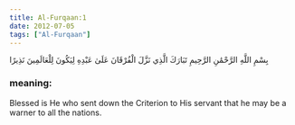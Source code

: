 ```yaml
---
title: Al-Furqaan:1
date: 2012-07-05
tags: ["Al-Furqaan"]
---
```

بِسْمِ اللَّهِ الرَّحْمَٰنِ الرَّحِيمِ تَبَارَكَ الَّذِي نَزَّلَ الْفُرْقَانَ عَلَىٰ عَبْدِهِ لِيَكُونَ لِلْعَالَمِينَ نَذِيرًا
### meaning: 
Blessed is He who sent down the Criterion to His servant that he may be a warner to all the nations.
